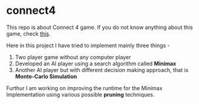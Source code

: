 # connect4

This repo is about Connect 4 game. If you do not know anything about this game, check <a href="https://www.mathsisfun.com/games/connect4.html">this</a>.

Here in this project I have tried to implement mainly three things -
<ol>
  <li>Two player game without any computer player</li>
   <li>Developed an AI player using a search algorithm called <strong>Minimax</strong></li>
   <li>Another AI player but with different decision making approach, that is <strong>Monte-Carlo Simulation</strong></li>
</ol>

Furthur I am working on improving the runtime for the Minimax Implementation using various possible <strong>pruning</strong> techniques.
